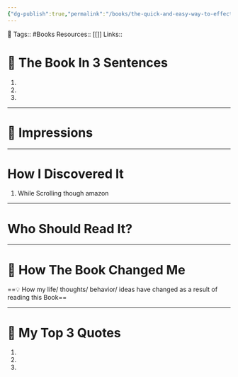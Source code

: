 ```yaml
---
{"dg-publish":true,"permalink":"/books/the-quick-and-easy-way-to-effective-speaking/","dgPassFrontmatter":true,"noteIcon":"3","created":"2023-11-14T21:08:39.542+05:30","updated":"2023-12-18T21:02:21.970+05:30"}
---
```


🧶 Tags:: #Books
Resources:: [[]]
Links:: 
# 🚀 The Book In 3 Sentences
1.
2.
3.

----
# 🎨 Impressions

----
# How I Discovered It
1. While Scrolling though amazon

---
# Who Should Read It?

---
# 🍁 How The Book Changed Me
==💡 How my life/ thoughts/ behavior/ ideas have changed as a result of reading this Book==

---
# 📝 My Top 3 Quotes
1.
2.
3.